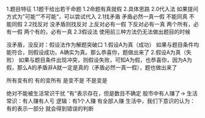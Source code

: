 1.题目特征
1.1题干给出若干命题
1.2命题有真就假
2.具体思路
2.0代入法 如果提问方式为”可能“”不可能“，可以尝试代入
2.1找矛盾 矛盾必然一真一假 不能同真 不能同假
2.2找反对 没矛盾则找反对 上反对必有一假 下反对必有一真 两个所有，必有一假 两个有的，必有一真
2.3假设法 使用前三种方法仍无法做出题目的时候

没矛盾，没反对：假设法作为解题突破口
1.假设A为真（成功）
如果与题目条件均能符合，则假设成功，A确实为真。那么恭喜你，题做出来了
2.假设A为真（失败）
如果与题目条件出现冲突，则假设失败，可知A为假，也恭喜你，因为A为假，那么A的矛盾非A就一定是真的（矛盾必然一真一假），题也做出来了

所有变有的
有的变所有
是变不是
不是变是

绝对不能被生活常识干扰
”有“表示存在，但是数目不确定
股市中有人赚了-> 生活常识：有人赚有人亏 逻辑：有1个人赚 有全部人赚
生活中，我们下意识的认为：有的表示一部分
就会得到错误的判断